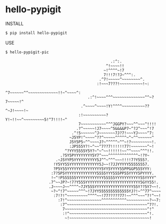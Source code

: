 # hello-pypigit


INSTALL
```bash
$ pip install hello-pypigit 
```

USE
```bash
$ hello-pypigit-pic
```

                                                                                                    
                                                  .:^:.                                             
                                                ^!~~~~!!                                            
                                               ~!^^^^~!7                                            
                                               7!!!7!?J~^^^:.                                       
                                             .^7!~~~~~^~~~~~~~~^.                                   
                                            :!~~~7???!~~~~~~~~~~!~:                                 
                                           ^7~~~~~~^^~~~~~~~~~~~~~!!~^~~~~^:                        
                                        .:^!~~~~^^^~~~~~~~~~~~~~~^^~?7~~~~~!^                       
                                     .^~~~~^~~~~!Y!^^^^~~~~~~~~~~??^~J!~~~~!~                       
                                    :!~~~~~~~~~~?Y!~!!~~^~~~~~~~~~5!^7!!!!~^                        
                                    7~~~~~~~~~~~^^^JGGPY?~~~^^~~~^!!!!                              
                                   .?^~~~~~!J7~~~~^5&&&&P7~^?J^~~~^!7                               
                                 .^!5~~~~~~^J~~~~~~~7J?7!~~~YJ~~~~^7:                               
                                ~J5YP!^~~~~^??^~~~~~^^^^^~^~^^~~~~~~^                               
                                J5Y5P5~^^~~~~J?~^^^^^~^^~!?~~~~~~~~~!.                              
                                :JP555Y?!~^~~^7??7!!!!!!77!~~~~~~~^~!                               
                              ^?YYY5555Y5Y?~^~^~~!!!!!!~~^^~~~~^^^!!.                               
                            .?5Y5PYYYYYYYY5Y7^~~~^^^^^^^^^^^^^~!?Y~                                 
                          .~J5YYP5YYYYYYYYYY5J^^~^^^~~~!!!!7?Y555?.                                 
                         !Y5YY55YYYYYYYYYYYYY5J~~!7JJYYYYY55555557.                                 
                         ?P5Y55YYYYYYYYYYYYYYY5YY5YYYY55PPGGP555YYY:                                
                        :7?5P5YYYYYYYYYYYYYY5555YYY555PP55YYYY5PYYYY.                               
                        !~^!P555555YYYYYYYYYYYY55555YYYYYYYYYYY55YYYY^                              
                       .7^~~JP?~!7?Y555YYYYYYYYYYYYYYYYYYYYYYYY5GYY55!.                             
                       .J~~~~J~~^^^^~7JY555YYYYYYYYYYYYYYYYY55Y??5Y7~~!.                            
                        ~?~^!7^~~~~~^^^~!7JYY5555555555555YJ?!~^^77^~~~~                            
                         :7!?!^~~~~~~~~~^^^^~~!77?????77!~~^^^~~~^?!^~~!                            
                           :7!^~~~~~~~~~~~~~~~^^^^^^^^^^^~~~~~~~~~~?~~7:                            
                            :7^~~~~~~~~~~~~~~~~~~~~~~~~~~~~~~~~~~~^7?!.                             
                             7~~~~~~~~~~~~~~~~~~~~~~~~~~~~~~~~~~~~^!^                               
                             :!^~~~~~~~~~~~~~~~~~~~~~~~~~~~~~~~~~~^!.                               
                              ~!~~~~~~~~~~~~~~~~~~~~~~~~~~~~~~~~~~~!        


